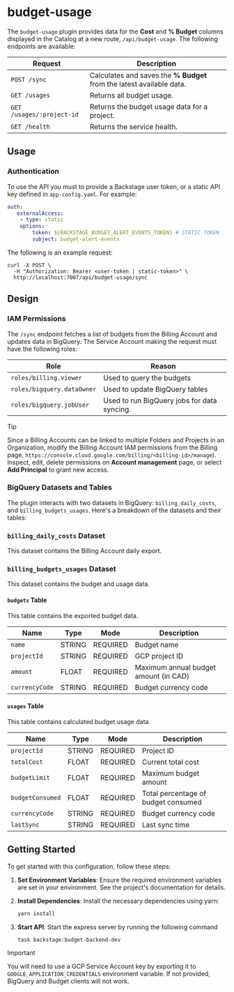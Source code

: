 # budget-usage

The `budget-usage` plugin provides data for the **Cost** and **% Budget** columns displayed in the Catalog at a new route, `/api/budget-usage`. The following endpoints are available:

| Request                   | Description                                                           |
| ------------------------- | --------------------------------------------------------------------- |
| `POST /sync`              | Calculates and saves the **% Budget** from the latest available data. |
| `GET /usages`             | Returns all budget usage.                                             |
| `GET /usages/:project-id` | Returns the budget usage data for a project.                          |
| `GET /health`             | Returns the service health.                                           |

## Usage

### Authentication

To use the API you must to provide a Backstage user token, or a static API key defined in `app-config.yaml`. For example:

```yaml
auth:
   externalAccess:
    - type: static
    options:
        token: ${BACKSTAGE_BUDGET_ALERT_EVENTS_TOKEN} # STATIC TOKEN
        subject: budget-alert-events
```

The following is an example request:

```
curl -X POST \
  -H "Authorization: Bearer <user-token | static-token>" \
  http://localhost:7007/api/budget-usage/sync
```

## Design

### IAM Permissions

The `/sync` endpoint fetches a list of budgets from the Billing Account and updates data in BigQuery. The Service Account making the request must have the following roles:

| Role                       | Reason                                      |
| -------------------------- | ------------------------------------------- |
| `roles/billing.viewer`     | Used to query the budgets                   |
| `roles/bigquery.dataOwner` | Used to update BigQuery tables              |
| `roles/bigquery.jobUser`   | Used to run BigQuery jobs for data syncing. |

> [!TIP]
> Since a Billing Accounts can be linked to multiple Folders and Projects in an Organization, modify the Billing Account IAM permissions from the Billing page, `https://console.cloud.google.com/billing/<billing-id>/manage`). Inspect, edit, delete permissions on **Account management** page, or select **Add Principal** to grant new access.

### BigQuery Datasets and Tables

The plugin interacts with two datasets in BigQuery: `billing_daily_costs`, and `billing_budgets_usages`. Here's a breakdown of the datasets and their tables:

### `billing_daily_costs` Dataset

This dataset contains the Billing Account daily export.

### `billing_budgets_usages` Dataset

This dataset contains the budget and usage data.

#### `budgets` Table

This table contains the exported budget data.

| Name           | Type   | Mode     | Description                           |
| -------------- | ------ | -------- | ------------------------------------- |
| `name`         | STRING | REQUIRED | Budget name                           |
| `projectId`    | STRING | REQUIRED | GCP project ID                        |
| `amount`       | FLOAT  | REQUIRED | Maximum annual budget amount (in CAD) |
| `currencyCode` | STRING | REQUIRED | Budget currency code                  |

#### `usages` Table

This table contains calculated budget usage data.

| Name             | Type   | Mode     | Description                         |
| ---------------- | ------ | -------- | ----------------------------------- |
| `projectId`      | STRING | REQUIRED | Project ID                          |
| `totalCost`      | FLOAT  | REQUIRED | Current total cost                  |
| `budgetLimit`    | FLOAT  | REQUIRED | Maximum budget amount               |
| `budgetConsumed` | FLOAT  | REQUIRED | Total percentage of budget consumed |
| `currencyCode`   | STRING | REQUIRED | Budget currency code                |
| `lastSync`       | STRING | REQUIRED | Last sync time                      |

## Getting Started

To get started with this configuration, follow these steps:

1. **Set Environment Variables**:
   Ensure the required environment variables are set in your environment. See the project's documentation for details.

2. **Install Dependencies**:
   Install the necessary dependencies using yarn:

   ```bash
   yarn install
   ```

3. **Start API**:
   Start the express server by running the following command

   ```bash
   task backstage:budget-backend-dev
   ```

> [!IMPORTANT]  
> You will need to use a GCP Service Account key by exporting it to `GOOGLE_APPLICATION_CREDENTIALS` environment variable. If not provided, BigQuery and Budget clients will not work.
